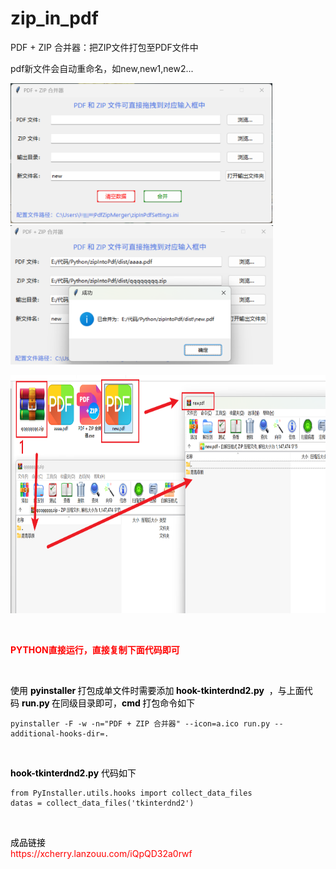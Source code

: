 # zip_in_pdf
PDF + ZIP 合并器：把ZIP文件打包至PDF文件中
<p>pdf新文件会自动重命名，如new,new1,new2...</p>
<p><img src="./img/1.png" alt="image" height="224" width="419" /><img src="./img/2.png" alt="image" height="223" width="420" /></p>
<p><img src="./img/3.png" alt="image" height="381" width="777" /></p>
<p>&nbsp;</p>
<p><strong><span style="color: #ff0000;">PYTHON直接运行，直接复制下面代码即可</span></strong></p>

<p>&nbsp;</p>
<p><span style="color: #000000;">使用&nbsp;<strong>pyinstaller&nbsp;</strong>打包成单文件时需要添加<strong>&nbsp;hook-tkinterdnd2.py</strong>&nbsp;&nbsp;，与上面代码&nbsp;<strong>run.py&nbsp;</strong>在同级目录即可，<strong>cmd&nbsp;</strong>打包命令如下</span></p>
<pre class="language-python highlighter-hljs"><code>pyinstaller -F -w -n="PDF + ZIP 合并器" --icon=a.ico run.py --additional-hooks-dir=.</code></pre>
<p>&nbsp;</p>
<p><span style="color: #000000;"><strong>hook-tkinterdnd2.py</strong>&nbsp;代码如下</span></p>
<pre class="language-python highlighter-hljs"><code>from PyInstaller.utils.hooks import collect_data_files
datas = collect_data_files('tkinterdnd2')</code></pre>
<p>&nbsp;</p>
<p><span style="color: #000000;">成品链接<br /><span style="color: #ff0000;">https://xcherry.lanzouu.com/iQpQD32a0rwf</span></span></p>
<p>&nbsp;</p>
